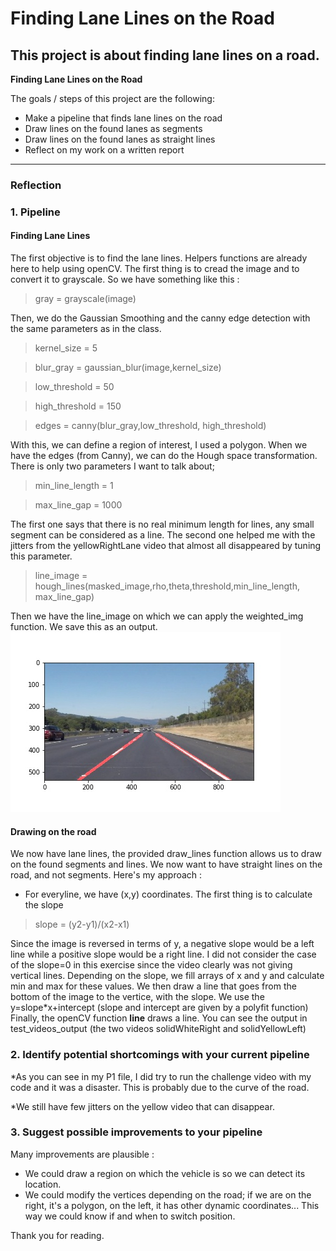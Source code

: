 # **Finding Lane Lines on the Road** 

This project is about finding lane lines on a road.
---

**Finding Lane Lines on the Road**

The goals / steps of this project are the following:
* Make a pipeline that finds lane lines on the road
* Draw lines on the found lanes as segments
* Draw lines on the found lanes as straight lines
* Reflect on my work on a written report

[//]: # (Image References)

[image2]: ./test_images/output.jpg "Output"

---

### Reflection

### 1. Pipeline

#### Finding Lane Lines ###
The first objective is to find the lane lines. Helpers functions are already here to help using openCV.
The first thing is to cread the image and to convert it to grayscale.
So we have something like this :
>gray = grayscale(image)

Then, we do the Gaussian Smoothing and the canny edge detection with the same parameters as in the class.

>kernel_size = 5

>blur_gray = gaussian_blur(image,kernel_size)

>low_threshold = 50

>high_threshold = 150

>edges = canny(blur_gray,low_threshold, high_threshold)

With this, we can define a region of interest, I used a polygon.
When we have the edges (from Canny), we can do the Hough space transformation.
There is only two parameters I want to talk about;

>min_line_length = 1

>max_line_gap = 1000

The first one says that there is no real minimum length for lines, any small segment can be considered as a line.
The second one helped me with the jitters from the yellowRightLane video that almost all disappeared by tuning this parameter.

>line_image = hough_lines(masked_image,rho,theta,threshold,min_line_length, max_line_gap)

Then we have the line_image on which we can apply the weighted_img function.
We save this as an output.
![alt text][image2]

#### Drawing on the road ####
We now have lane lines, the provided draw_lines function allows us to draw on the found segments and lines.
We now want to have straight lines on the road, and not segments.
Here's my approach :
* For everyline, we have (x,y) coordinates. The first thing is to calculate the slope

>slope = (y2-y1)/(x2-x1)

Since the image is reversed in terms of y, a negative slope would be a left line while a positive slope would be a right line.
I did not consider the case of the slope=0 in this exercise since the video clearly was not giving vertical lines.
Depending on the slope, we fill arrays of x and y and calculate min and max for these values. We then draw a line that goes from the bottom of the image to the vertice, with the slope.
We use the y=slope*x+intercept (slope and intercept are given by a polyfit function)
Finally, the openCV function **line** draws a line.
You can see the output in test_videos_output (the two videos solidWhiteRight and solidYellowLeft)


### 2. Identify potential shortcomings with your current pipeline

*As you can see in my P1 file, I did try to run the challenge video with my code and it was a disaster. This is probably due to the curve of the road.

*We still have few jitters on the yellow video that can disappear.

### 3. Suggest possible improvements to your pipeline

Many improvements are plausible :
* We could draw a region on which the vehicle is so we can detect its location.
* We could modify the vertices depending on the road; if we are on the right, it's a polygon, on the left, it has other dynamic coordinates... This way we could know if and when to switch position.

Thank you for reading.
